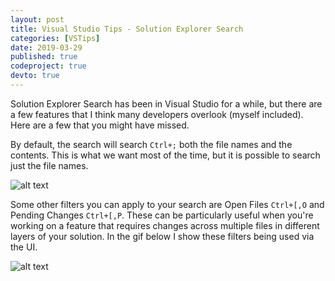 ```yaml
---
layout: post
title: Visual Studio Tips - Solution Explorer Search
categories: [VSTips]
date: 2019-03-29
published: true
codeproject: true
devto: true
---
```


Solution Explorer Search has been in Visual Studio for a while, but there are a few features that I think many developers overlook (myself included). Here are a few that you might have missed.

<!--more-->

By default, the search will search `Ctrl+;` both the file names and the contents. This is what we want most of the time, but it is possible to search just the file names.

![alt text](/img/2019/SolutionExplorerSearchNoContents.gif "Visual of disabling search within file contents.")

Some other filters you can apply to your search are Open Files `Ctrl+[,O` and Pending Changes `Ctrl+[,P`. These can be particularly useful when you're working on a feature that requires changes across multiple files in different layers of your solution. In the gif below I show these filters being used via the UI.

![alt text](/img/2019/SolutionExplorerSearchFilters.gif "Visual of using search search filters.")


